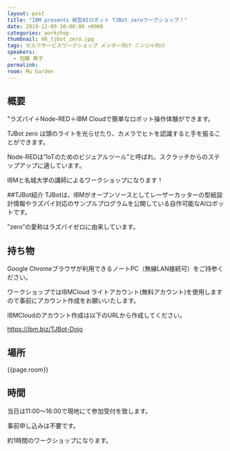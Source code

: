 ```yaml
---
layout: post
title: "IBM presents 紙型AIロボット TJBot zeroワークショップ！"
date: 2019-12-09 10:00:00 +0900
categories: workshop
thumbnail: 06_tjbot_zero.jpg
tags: セルフサービスワークショップ メンター向け ニンジャ向け
speakers:
  - 加藤 典子
permalink:
room: Mu Garden
---
```

## 概要
"ラズパイ＋Node-RED＋IBM Cloudで簡単なロボット操作体験ができます。

TJBot zero は頭のライトを光らせたり、カメラでヒトを認識すると手を振ることができます。

Node-REDは”IoTのためのビジュアルツール”と呼ばれ、スクラッチからのステップアップに適しています。

IBMと名城大学の講師によるワークショップになります！

##TJBot紹介
TJBotは、IBMがオープンソースとしてレーザーカッターの型紙設計情報やラズパイ対応のサンプルプログラムを公開している自作可能なAIロボットです。

”zero”の愛称はラズパイゼロに由来しています。

## 持ち物
Google Chromeブラウザが利用できるノートPC（無線LAN接続可）をご持参ください。

ワークショップではIBMCloud ライトアカウント(無料アカウント)を使用しますので事前にアカウント作成をお願いいたします。

IBMCloudのアカウント作成は以下のURLから作成してください。

https://ibm.biz/TJBot-Dojo

## 場所
{{page.room}}
## 時間
当日は11:00～16:00で現地にて参加受付を致します。

事前申し込みは不要です。

約1時間のワークショップになります。
